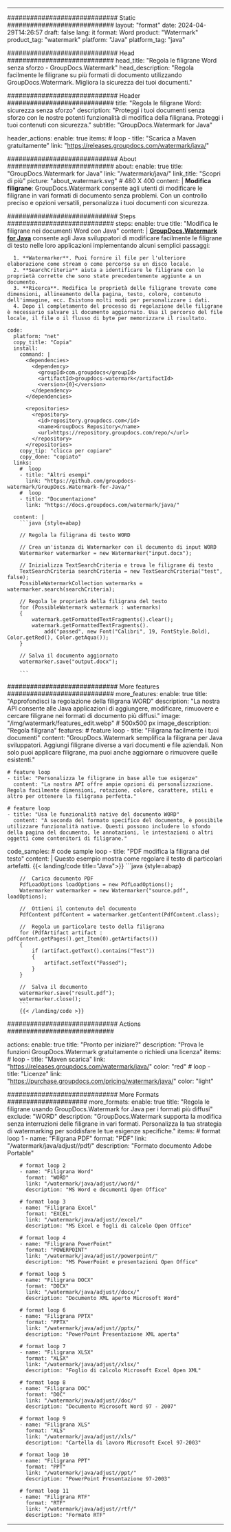 
---
############################# Static ############################
layout: "format"
date:  2024-04-29T14:26:57
draft: false
lang: it
format: Word
product: "Watermark"
product_tag: "watermark"
platform: "Java"
platform_tag: "java"

############################# Head ############################
head_title: "Regola le filigrane Word senza sforzo - GroupDocs.Watermark"
head_description: "Regola facilmente le filigrane su più formati di documento utilizzando GroupDocs.Watermark. Migliora la sicurezza dei tuoi documenti."

############################# Header ############################
title: "Regola le filigrane Word: sicurezza senza sforzo" 
description: "Proteggi i tuoi documenti senza sforzo con le nostre potenti funzionalità di modifica della filigrana. Proteggi i tuoi contenuti con sicurezza."
subtitle: "GroupDocs.Watermark for Java" 

header_actions:
  enable: true
  items:
    #  loop
    - title: "Scarica a Maven gratuitamente"
      link: "https://releases.groupdocs.com/watermark/java/"
      
############################# About ############################
about:
    enable: true
    title: "GroupDocs.Watermark for Java"
    link: "/watermark/java/"
    link_title: "Scopri di più"
    picture: "about_watermark.svg" # 480 X 400
    content: |
       **Modifica filigrane**: GroupDocs.Watermark consente agli utenti di modificare le filigrane in vari formati di documento senza problemi. Con un controllo preciso e opzioni versatili, personalizza i tuoi documenti con sicurezza.

############################# Steps ############################
steps:
    enable: true
    title: "Modifica le filigrane nei documenti Word con Java"
    content: |
      **[GroupDocs.Watermark for Java](https://products.groupdocs.com/watermark/java/)** consente agli Java sviluppatori di modificare facilmente le filigrane di testo nelle loro applicazioni implementando alcuni semplici passaggi:
      
      1. **Watermarker**. Puoi fornire il file per l'ulteriore elaborazione come stream o come percorso su un disco locale.
      2. **SearchCriteria** aiuta a identificare le filigrane con le proprietà corrette che sono state precedentemente aggiunte a un documento.
      3. **Ricerca**. Modifica le proprietà delle filigrane trovate come dimensioni, allineamento della pagina, testo, colore, contenuto dell'immagine, ecc. Esistono molti modi per personalizzare i dati.
      4. Dopo il completamento del processo di regolazione delle filigrane è necessario salvare il documento aggiornato. Usa il percorso del file locale, il file o il flusso di byte per memorizzare il risultato.
   
    code:
      platform: "net"
      copy_title: "Copia"
      install:
        command: |
          <dependencies>
            <dependency>
              <groupId>com.groupdocs</groupId>
              <artifactId>groupdocs-watermark</artifactId>
              <version>{0}</version>
            </dependency>
          </dependencies>

          <repositories>
            <repository>
              <id>repository.groupdocs.com</id>
              <name>GroupDocs Repository</name>
              <url>https://repository.groupdocs.com/repo/</url>
            </repository>
          </repositories>
        copy_tip: "clicca per copiare"
        copy_done: "copiato"
      links:
        #  loop
        - title: "Altri esempi"
          link: "https://github.com/groupdocs-watermark/GroupDocs.Watermark-for-Java/"
        #  loop
        - title: "Documentazione"
          link: "https://docs.groupdocs.com/watermark/java/"
          
      content: |
        ```java {style=abap}

        // Regola la filigrana di testo WORD

        // Crea un'istanza di Watermarker con il documento di input WORD
        Watermarker watermarker = new Watermarker("input.docx");

        // Inizializza TextSearchCriteria e trova le filigrane di testo
        TextSearchCriteria searchCriteria = new TextSearchCriteria("test", false);
        PossibleWatermarkCollection watermarks = watermarker.search(searchCriteria);
        
        // Regola le proprietà della filigrana del testo
        for (PossibleWatermark watermark : watermarks)
        {
            watermark.getFormattedTextFragments().clear();
            watermark.getFormattedTextFragments().
                add("passed", new Font("Calibri", 19, FontStyle.Bold), Color.getRed(), Color.getAqua());
        }

        // Salva il documento aggiornato
        watermarker.save("output.docx");
        
        ```            
        
############################# More features ############################
more_features:
  enable: true
  title: "Approfondisci la regolazione della filigrana WORD"
  description: "La nostra API consente alle Java applicazioni di aggiungere, modificare, rimuovere e cercare filigrane nei formati di documento più diffusi."
  image: "/img/watermark/features_edit.webp" # 500x500 px
  image_description: "Regola filigrana"
  features:
    # feature loop
    - title: "Filigrana facilmente i tuoi documenti"
      content: "GroupDocs.Watermark semplifica la filigrana per Java sviluppatori. Aggiungi filigrane diverse a vari documenti e file aziendali. Non solo puoi applicare filigrane, ma puoi anche aggiornare o rimuovere quelle esistenti."

    # feature loop
    - title: "Personalizza le filigrane in base alle tue esigenze"
      content: "La nostra API offre ampie opzioni di personalizzazione. Regola facilmente dimensioni, rotazione, colore, carattere, stili e altro per ottenere la filigrana perfetta."

    # feature loop
    - title: "Usa le funzionalità native del documento WORD"
      content: "A seconda del formato specifico del documento, è possibile utilizzare funzionalità native. Questi possono includere lo sfondo della pagina del documento, le annotazioni, le intestazioni o altri oggetti come contenitori di filigrane."
      
  code_samples:
    # code sample loop
    - title: "PDF modifica la filigrana del testo"
      content: |
        Questo esempio mostra come regolare il testo di particolari artefatti.
        {{< landing/code title="Java">}}
        ```java {style=abap}
        
        //  Carica documento PDF
        PdfLoadOptions loadOptions = new PdfLoadOptions();
        Watermarker watermarker = new Watermarker("source.pdf", loadOptions);

        //  Ottieni il contenuto del documento
        PdfContent pdfContent = watermarker.getContent(PdfContent.class);

        //  Regola un particolare testo della filigrana
        for (PdfArtifact artifact : pdfContent.getPages().get_Item(0).getArtifacts())
        {
            if (artifact.getText().contains("Test"))
            {
                artifact.setText("Passed");
            }
        }

        //  Salva il documento
        watermarker.save("result.pdf");
        watermarker.close();
        ```
        {{< /landing/code >}}


############################# Actions ############################

actions:
  enable: true
  title: "Pronto per iniziare?"
  description: "Prova le funzioni GroupDocs.Watermark gratuitamente o richiedi una licenza"
  items:
    #  loop
    - title: "Maven scarica"
      link: "https://releases.groupdocs.com/watermark/java/"
      color: "red"
        #  loop
    - title: "Licenze"
      link: "https://purchase.groupdocs.com/pricing/watermark/java/"
      color: "light"


############################# More Formats #####################
more_formats:
    enable: true
    title: "Regola le filigrane usando GroupDocs.Watermark for Java per i formati più diffusi"
    exclude: "WORD"
    description: "GroupDocs.Watermark supporta la modifica senza interruzioni delle filigrane in vari formati. Personalizza la tua strategia di watermarking per soddisfare le tue esigenze specifiche."
    items: 
        # format loop 1
        - name: "Filigrana PDF"
          format: "PDF"
          link: "/watermark/java/adjust//pdf/"
          description: "Formato documento Adobe Portable"

        # format loop 2
        - name: "Filigrana Word"
          format: "WORD"
          link: "/watermark/java/adjust//word/"
          description: "MS Word e documenti Open Office"
          
        # format loop 3
        - name: "Filigrana Excel"
          format: "EXCEL"
          link: "/watermark/java/adjust//excel/"
          description: "MS Excel e fogli di calcolo Open Office"

        # format loop 4
        - name: "Filigrana PowerPoint"
          format: "POWERPOINT"
          link: "/watermark/java/adjust//powerpoint/"
          description: "MS PowerPoint e presentazioni Open Office"

        # format loop 5
        - name: "Filigrana DOCX"
          format: "DOCX"
          link: "/watermark/java/adjust//docx/"
          description: "Documento XML aperto Microsoft Word"
          
        # format loop 6
        - name: "Filigrana PPTX"
          format: "PPTX"
          link: "/watermark/java/adjust//pptx/"
          description: "PowerPoint Presentazione XML aperta"
          
        # format loop 7
        - name: "Filigrana XLSX"
          format: "XLSX"
          link: "/watermark/java/adjust//xlsx/"
          description: "Foglio di calcolo Microsoft Excel Open XML"

        # format loop 8
        - name: "Filigrana DOC"
          format: "DOC"
          link: "/watermark/java/adjust//doc/"
          description: "Documento Microsoft Word 97 - 2007"

        # format loop 9
        - name: "Filigrana XLS"
          format: "XLS"
          link: "/watermark/java/adjust//xls/"
          description: "Cartella di lavoro Microsoft Excel 97-2003"

        # format loop 10
        - name: "Filigrana PPT"
          format: "PPT"
          link: "/watermark/java/adjust//ppt/"
          description: "PowerPoint Presentazione 97-2003"

        # format loop 11
        - name: "Filigrana RTF"
          format: "RTF"
          link: "/watermark/java/adjust//rtf/"
          description: "Formato RTF"

---